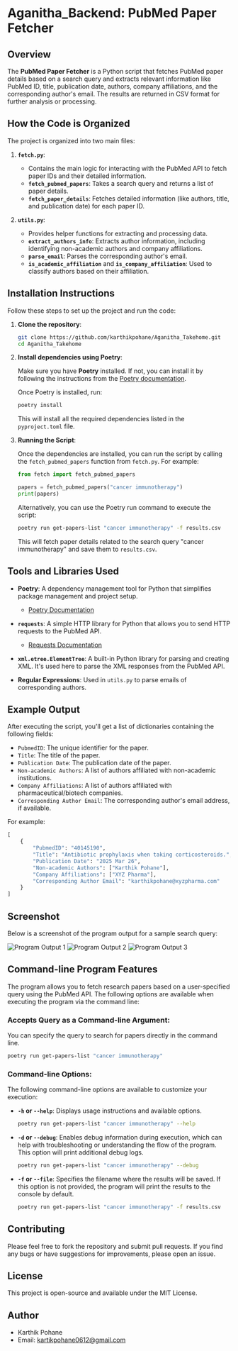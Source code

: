 # Aganitha_Backend: PubMed Paper Fetcher

## Overview

The **PubMed Paper Fetcher** is a Python script that fetches PubMed paper details based on a search query and extracts relevant information like PubMed ID, title, publication date, authors, company affiliations, and the corresponding author's email. The results are returned in CSV format for further analysis or processing.

## How the Code is Organized

The project is organized into two main files:

1. **`fetch.py`**:
   - Contains the main logic for interacting with the PubMed API to fetch paper IDs and their detailed information.
   - **`fetch_pubmed_papers`**: Takes a search query and returns a list of paper details.
   - **`fetch_paper_details`**: Fetches detailed information (like authors, title, and publication date) for each paper ID.

2. **`utils.py`**:
   - Provides helper functions for extracting and processing data.
   - **`extract_authors_info`**: Extracts author information, including identifying non-academic authors and company affiliations.
   - **`parse_email`**: Parses the corresponding author's email.
   - **`is_academic_affiliation`** and **`is_company_affiliation`**: Used to classify authors based on their affiliation.

## Installation Instructions

Follow these steps to set up the project and run the code:

1. **Clone the repository**:

   ```bash
   git clone https://github.com/karthikpohane/Aganitha_Takehome.git
   cd Aganitha_Takehome
   ```

2. **Install dependencies using Poetry**:

   Make sure you have **Poetry** installed. If not, you can install it by following the instructions from the [Poetry documentation](https://python-poetry.org/docs/#installation).

   Once Poetry is installed, run:

   ```bash
   poetry install
   ```

   This will install all the required dependencies listed in the `pyproject.toml` file.

3. **Running the Script**:

   Once the dependencies are installed, you can run the script by calling the `fetch_pubmed_papers` function from `fetch.py`. For example:

   ```Python
   from fetch import fetch_pubmed_papers

   papers = fetch_pubmed_papers("cancer immunotherapy")
   print(papers)
   ```

   Alternatively, you can use the Poetry run command to execute the script:

   ```bash
   poetry run get-papers-list "cancer immunotherapy" -f results.csv
   ```

   This will fetch paper details related to the search query "cancer immunotherapy" and save them to `results.csv`.

## Tools and Libraries Used

- **Poetry**: A dependency management tool for Python that simplifies package management and project setup.
  - [Poetry Documentation](https://python-poetry.org/docs/)

- **`requests`**: A simple HTTP library for Python that allows you to send HTTP requests to the PubMed API.
  - [Requests Documentation](https://docs.python-requests.org/en/latest/)
  
- **`xml.etree.ElementTree`**: A built-in Python library for parsing and creating XML. It's used here to parse the XML responses from the PubMed API.

- **Regular Expressions**: Used in `utils.py` to parse emails of corresponding authors.

## Example Output

After executing the script, you'll get a list of dictionaries containing the following fields:

- `PubmedID`: The unique identifier for the paper.
- `Title`: The title of the paper.
- `Publication Date`: The publication date of the paper.
- `Non-academic Authors`: A list of authors affiliated with non-academic institutions.
- `Company Affiliations`: A list of authors affiliated with pharmaceutical/biotech companies.
- `Corresponding Author Email`: The corresponding author's email address, if available.

For example:

```Python
[
    {
        "PubmedID": "40145190",
        "Title": "Antibiotic prophylaxis when taking corticosteroids.",
        "Publication Date": "2025 Mar 26",
        "Non-academic Authors": ["Karthik Pohane"],
        "Company Affiliations": ["XYZ Pharma"],
        "Corresponding Author Email": "karthikpohane@xyzpharma.com"
    }
]
```

## Screenshot

Below is a screenshot of the program output for a sample search query:

![Program Output 1](https://github.com/user-attachments/assets/b5cd52a3-730a-4431-95ed-0f1698b14936)
![Program Output 2](https://github.com/user-attachments/assets/e39b0a83-2810-4c2d-a716-6419223ee0bd)
![Program Output 3](https://github.com/user-attachments/assets/fa52068c-87aa-4cf7-8b1d-c0184e5165d2)

## Command-line Program Features

The program allows you to fetch research papers based on a user-specified query using the PubMed API. The following options are available when executing the program via the command line:

### Accepts Query as a Command-line Argument:
You can specify the query to search for papers directly in the command line.

```bash
poetry run get-papers-list "cancer immunotherapy"
```

### Command-line Options:
The following command-line options are available to customize your execution:

- **`-h` or `--help`**: Displays usage instructions and available options.

    ```bash
    poetry run get-papers-list "cancer immunotherapy" --help
    ```

- **`-d` or `--debug`**: Enables debug information during execution, which can help with troubleshooting or understanding the flow of the program. This option will print additional debug logs.

    ```bash
    poetry run get-papers-list "cancer immunotherapy" --debug
    ```

- **`-f` or `--file`**: Specifies the filename where the results will be saved. If this option is not provided, the program will print the results to the console by default.

    ```bash
    poetry run get-papers-list "cancer immunotherapy" -f results.csv
    ```

## Contributing

Please feel free to fork the repository and submit pull requests. If you find any bugs or have suggestions for improvements, please open an issue.

## License

This project is open-source and available under the MIT License.

## Author

- Karthik Pohane  
- Email: kartikpohane0612@gmail.com
